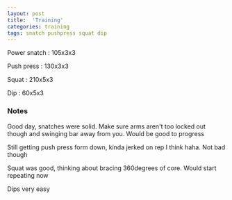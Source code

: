 ```yaml
---
layout: post
title:  'Training'
categories: training
tags: snatch pushpress squat dip
---
```


Power snatch :   105x3x3

Push press   :   130x3x3

Squat   :   210x5x3

Dip     :   60x5x3

### Notes

Good day, snatches were solid. Make sure arms aren't too locked out though and swinging bar away from you. Would be good to progress

Still getting push press form down, kinda jerked on rep I think haha. Not bad though

Squat was good, thinking about bracing 360degrees of core. Would start repeating now

Dips very easy
